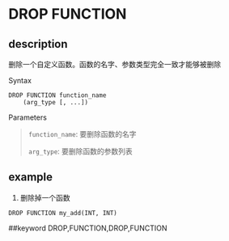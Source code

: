 # DROP FUNCTION
## description

删除一个自定义函数。函数的名字、参数类型完全一致才能够被删除

 Syntax

```
DROP FUNCTION function_name
    (arg_type [, ...])
```

 Parameters

> `function_name`: 要删除函数的名字
> 
> `arg_type`: 要删除函数的参数列表
> 

## example

1. 删除掉一个函数

```
DROP FUNCTION my_add(INT, INT)
```
##keyword
DROP,FUNCTION,DROP,FUNCTION
